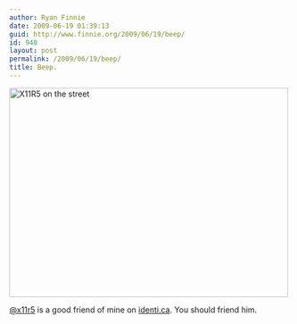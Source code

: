 ```yaml
---
author: Ryan Finnie
date: 2009-06-19 01:39:13
guid: http://www.finnie.org/2009/06/19/beep/
id: 940
layout: post
permalink: /2009/06/19/beep/
title: Beep.
---
```

[<img src="http://farm4.static.flickr.com/3641/3587751864_d926a09af9.jpg" width="500" height="375" alt="X11R5 on the street" />](http://www.flickr.com/photos/fo0bar/3587751864/ "X11R5 on the street by Ryan Finnie, on Flickr")

[@x11r5](http://identi.ca/x11r5) is a good friend of mine on [identi.ca](http://identi.ca/). You should friend him.
